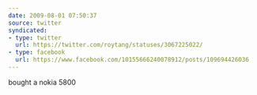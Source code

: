 ```yaml
---
date: 2009-08-01 07:50:37
source: twitter
syndicated:
- type: twitter
  url: https://twitter.com/roytang/statuses/3067225022/
- type: facebook
  url: https://www.facebook.com/10155666240078912/posts/109694426036
---
```


bought a nokia 5800